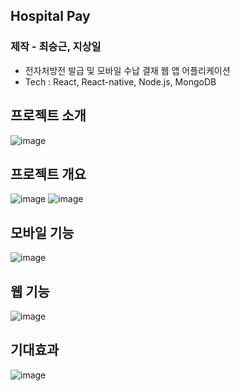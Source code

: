 ## Hospital Pay
### 제작 - 최승근, 지상일
- 전자처방전 발급 및 모바일 수납 결재 웹 앱 어플리케이션
- Tech : React, React-native, Node.js, MongoDB

## 프로젝트 소개
![image](https://user-images.githubusercontent.com/88275989/197391451-a08ff7b0-0884-4cf1-af5f-3a7645b25604.png)

## 프로젝트 개요
![image](https://user-images.githubusercontent.com/88275989/197391432-a91536d4-e654-4ba8-8ab2-b1cb6ec53140.png)
![image](https://user-images.githubusercontent.com/88275989/197391482-484dfc8c-a5a0-475f-ba48-862e17445332.png)

## 모바일 기능
![image](https://user-images.githubusercontent.com/88275989/197391682-1cfaa12b-e933-4565-ade7-6c4683aecc21.png)

## 웹 기능
![image](https://user-images.githubusercontent.com/88275989/197391711-c6195847-8f26-4410-8ed3-d24f33540f11.png)

## 기대효과
![image](https://user-images.githubusercontent.com/88275989/197391721-d0a3dd7a-42f0-4249-8a0c-639b5f8e33b9.png)
